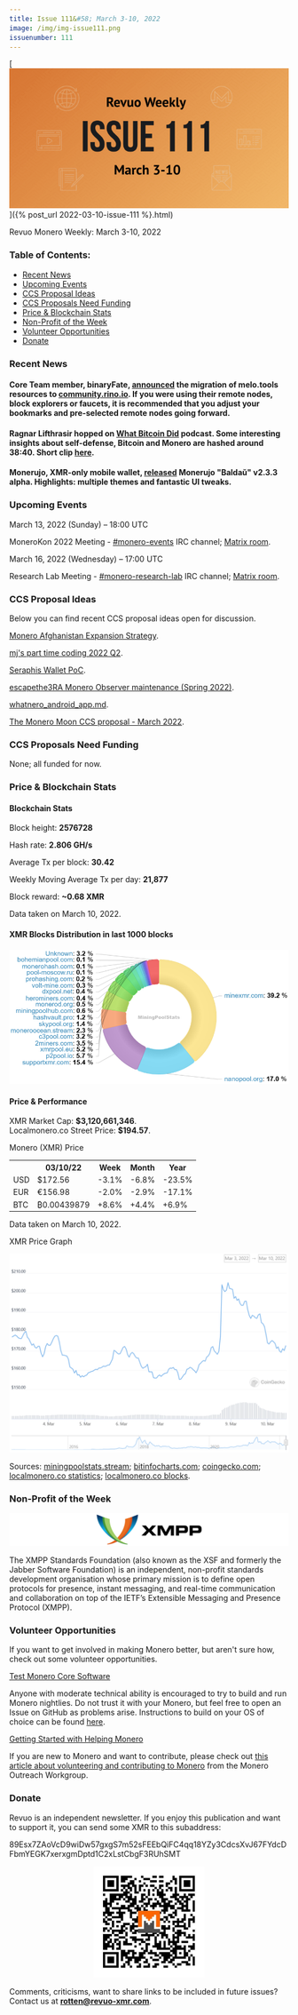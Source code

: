 ```yaml
---
title: Issue 111&#58; March 3-10, 2022
image: /img/img-issue111.png
issuenumber: 111
---
```

[<img src="/img/img-issue111.png" alt="Revuo Monero Weekly #111 Slide" class="img-lead">]({% post_url 2022-03-10-issue-111 %}.html)

<p class="text-lead">Revuo Monero Weekly: March 3-10, 2022</p>
<!--more-->

<h3>Table of Contents:</h3>
<ul class="contents">
    <li><a href="#news">Recent News</a></li>
    <li><a href="#events">Upcoming Events</a></li>
    <li><a href="#ideas">CCS Proposal Ideas</a></li>
    <li><a href="#proposals">CCS Proposals Need Funding</a></li>
    <li><a href="#stats">Price & Blockchain Stats</a></li>
    <li><a href="#merchant">Non-Profit of the Week</a></li>
    <li><a href="#volunteer">Volunteer Opportunities</a></li>
    <li><a href="#donate">Donate</a></li>
</ul>

<h3 id="news">Recent News</h3>

<div class="newsbyte">
    <h4>Core Team member, binaryFate, <a href="https://teddit.adminforge.de/r/Monero/comments/t770no/migration_of_melotools_to_communityrinoio/" target="_blank">announced</a> the migration of melo.tools resources to <a href="https://community.rino.io/" target="_blank">community.rino.io</a>. If you were using their remote nodes, block explorers or faucets, it is recommended that you adjust your bookmarks and pre-selected remote nodes going forward.</h4>
</div>

<div class="newsbyte">
    <h4>Ragnar Lifthrasir hopped on <a href="https://www.whatbitcoindid.com/podcast/a-bitcoin-civilization" target="_blank">What Bitcoin Did</a> podcast. Some interesting insights about self-defense, Bitcoin and Monero are hashed around 38:40. Short clip <a href="https://nttr.stream/DontTraceMeBruh/status/1500788697045811203" target="_blank">here</a>.</h4>
</div>

<div class="newsbyte">
    <h4>Monerujo, XMR-only mobile wallet, <a href="https://github.com/m2049r/xmrwallet/releases/tag/v2.3.3" target="_blank">released</a> Monerujo "Baldaŭ" v2.3.3 alpha. Highlights: multiple themes and fantastic UI tweaks.</h4>
</div>

<h3 id="events">Upcoming Events</h3>

<div class="event">
    <p class="date" markdown="1">March 13, 2022 (Sunday) – 18:00 UTC</p>
    <p markdown="1">MoneroKon 2022 Meeting - <a href="irc://irc.libera.chat/#monero-events" target="_blank">#monero-events</a> IRC channel; <a href="https://matrix.to/#/#monero-events:monero.social" target="_blank">Matrix room</a>.</p>
</div>

<div class="event">
    <p class="date" markdown="1">March 16, 2022 (Wednesday) – 17:00 UTC</p>
    <p markdown="1">Research Lab Meeting - <a href="irc://irc.libera.chat/#monero-research-lab" target="_blank">#monero-research-lab</a> IRC channel; <a href="https://matrix.to/#/#monero-research-lab:monero.social" target="_blank">Matrix room</a>.</p>
</div>

<h3 id="ideas">CCS Proposal Ideas</h3>

<p>Below you can find recent CCS proposal ideas open for discussion.</p>

<div class="proposal">
<p><a href="https://repo.getmonero.org/monero-project/ccs-proposals/-/merge_requests/282" target="_blank">Monero Afghanistan Expansion Strategy</a>.</p>
</div>

<div class="proposal">
<p><a href="https://repo.getmonero.org/monero-project/ccs-proposals/-/merge_requests/287" target="_blank">mj's part time coding 2022 Q2</a>.</p>
</div>

<div class="proposal">
<p><a href="https://repo.getmonero.org/monero-project/ccs-proposals/-/merge_requests/290" target="_blank">Seraphis Wallet PoC</a>.</p>
</div>

<div class="proposal">
<p><a href="https://repo.getmonero.org/monero-project/ccs-proposals/-/merge_requests/291" target="_blank">escapethe3RA Monero Observer maintenance (Spring 2022)</a>.</p>
</div>

<div class="proposal">
<p><a href="https://repo.getmonero.org/monero-project/ccs-proposals/-/merge_requests/293" target="_blank">whatnero_android_app.md</a>.</p>
</div>

<div class="proposal">
<p><a href="https://repo.getmonero.org/monero-project/ccs-proposals/-/merge_requests/294" target="_blank">The Monero Moon CCS proposal - March 2022</a>.</p>
</div>

<h3 id="proposals">CCS Proposals Need Funding</h3>

<p>None; all funded for now.</p>

<h3 id="stats">Price & Blockchain Stats</h3>

<h4 class="stat">Blockchain Stats</h4>

<div class="bcstats">
    <p>Block height: <b>2576728</b></p>
    <p>Hash rate: <b>2.806 GH/s</b></p>
    <p>Average Tx per block: <b>30.42</b></p>
    <p>Weekly Moving Average Tx per day: <b>21,877</b></p>
    <p>Block reward: <b>~0.68 XMR</b></p>
</div>
<p class="note">Data taken on March 10, 2022.</p>

<h4 class="stat">XMR Blocks Distribution in last 1000 blocks</h4>
<p><img src="/img/hashrate-pool-distribution-0310.png" alt="Hashrate Pool Distribution Pie Chart"/></p>

<h4 class="stat" id="price-stat">Price & Performance</h4>

<div class="price-intro">XMR Market Cap: <b>$3,120,661,346</b>.<br/>Localmonero.co Street Price: <b>$194.57</b>.</div>

<p class="table-title">Monero (XMR) Price</p>
<table class="price-table">
  <tr class="row1">
    <th></th>
    <th>03/10/22</th>
    <th>Week</th>
    <th>Month</th>
    <th>Year</th>
  </tr>
  <tr>
    <td data-th="XMR to">USD</td>
    <td data-th="03/10/22">$172.56</td>
    <td data-th="Week" class="red">-3.1%</td>
    <td data-th="Month" class="red">-6.8%</td>
    <td data-th="Year" class="red">-23.5%</td>
  </tr>
  <tr class="row3">
    <td data-th="XMR to">EUR</td>
    <td data-th="03/10/22">€156.98</td>
    <td data-th="Week" class="red">-2.0%</td>
    <td data-th="Month" class="red">-2.9%</td>
    <td data-th="Year" class="red">-17.1%</td>
  </tr>
  <tr>
    <td data-th="XMR to">BTC</td>
    <td data-th="03/10/22">₿0.00439879</td>
    <td data-th="Week" class="green">+8.6%</td>
    <td data-th="Month" class="green">+4.4%</td>
    <td data-th="Year" class="green">+6.9%</td>
  </tr>
</table>
<p class="note">Data taken on March 10, 2022.</p>

<p class="table-title">XMR Price Graph</p>

![XMR Price Graph 03/03/22-03/10/22](/img/weekly-chart-0310.png "XMR Price Graph 03/03/22-03/10/22") 

Sources: <a href="https://miningpoolstats.stream/monero" target="_blank">miningpoolstats.stream</a>; <a href="https://bitinfocharts.com/monero/" target="_blank">bitinfocharts.com</a>; <a href="https://www.coingecko.com/en/coins/monero" target="_blank">coingecko.com</a>; <a href="https://localmonero.co/statistics" target="_blank">localmonero.co statistics</a>; <a href="https://localmonero.co/blocks" target="_blank">localmonero.co blocks</a>.

<h3 id="merchant">Non-Profit of the Week</h3>

<a href="https://xmpp.org/about/xmpp-standards-foundation/" target="_blank"><img src="/img/xmpp-logo.png" alt="XMPP Logo" class="merchant-img" id="xmp"></a>

The XMPP Standards Foundation (also known as the XSF and formerly the Jabber Software Foundation) is an independent, non-profit standards development organisation whose primary mission is to define open protocols for presence, instant messaging, and real-time communication and collaboration on top of the IETF’s Extensible Messaging and Presence Protocol (XMPP).

<h3 id="volunteer">Volunteer Opportunities</h3>

<p>If you want to get involved in making Monero better, but aren't sure how, check out some volunteer opportunities.</p>

<div class="newsbyte">
    <p class="date"><a href="https://github.com/monero-project/monero" target="_blank">Test Monero Core Software</a></p>
    <p>Anyone with moderate technical ability is encouraged to try to build and run Monero nightlies. Do not trust it with your Monero, but feel free to open an Issue on GitHub as problems arise. Instructions to build on your OS of choice can be found <a href="https://github.com/monero-project/monero#compiling-monero-from-source" target="_blank">here</a>. </p>
</div>

<div class="newsbyte">
    <p class="date"><a href="https://github.com/monero-project/monero" target="_blank">Getting Started with Helping Monero</a></p>
    <p>If you are new to Monero and want to contribute, please check out <a href="https://www.monerooutreach.org/stories/getting-started-helping-monero.php" target="_blank">this article about volunteering and contributing to Monero</a> from the Monero Outreach Workgroup. </p>
</div>

<h3 id="donate">Donate</h3>

<p markdown="1">Revuo is an independent newsletter. If you enjoy this publication and want to support it, you can send some XMR to this subaddress:</p>

<p class="address" markdown="1">89Esx7ZAoVcD9wiDw57gxgS7m52sFEEbQiFC4qq18YZy3CdcsXvJ67FYdcDFbmYEGK7xerxgmDptd1C2xLstCbgF3RUhSMT</p>

<p><center><a href="monero:89Esx7ZAoVcD9wiDw57gxgS7m52sFEEbQiFC4qq18YZy3CdcsXvJ67FYdcDFbmYEGK7xerxgmDptd1C2xLstCbgF3RUhSMT" class="qr"><img src="/img/donate-monero.jpg" style="max-width: 200px;"/></a></center></p>

Comments, criticisms, want to share links to be included in future issues? Contact us at **rotten@revuo-xmr.com**.